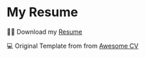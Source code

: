 # My Resume

🧑‍💼 Download my [Resume](https://raw.githubusercontent.com/fabian-gubler/resume/main/en_FabianGublerResume.pdf)

💻 Original Template from from [Awesome CV](https://github.com/posquit0/Awesome-CV)

